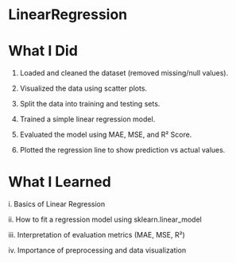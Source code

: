 # LinearRegression
# What I Did
1. Loaded and cleaned the dataset (removed missing/null values).

2. Visualized the data using scatter plots.

3. Split the data into training and testing sets.

4. Trained a simple linear regression model.

5. Evaluated the model using MAE, MSE, and R² Score.

6. Plotted the regression line to show prediction vs actual values.

# What I Learned
i. Basics of Linear Regression

ii. How to fit a regression model using sklearn.linear_model

iii. Interpretation of evaluation metrics (MAE, MSE, R²)

iv. Importance of preprocessing and data visualization
